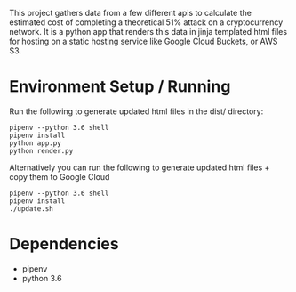 This project gathers data from a few different apis to calculate the estimated
cost of completing a theoretical 51% attack on a cryptocurrency network. It is
a python app that renders this data in jinja templated html files for hosting
on a static hosting service like Google Cloud Buckets, or AWS S3.

# Environment Setup / Running

Run the following to generate updated html files in the dist/ directory:

```
pipenv --python 3.6 shell
pipenv install
python app.py
python render.py
```

Alternatively you can run the following to generate updated html files + copy
them to Google Cloud

```
pipenv --python 3.6 shell
pipenv install
./update.sh
```

# Dependencies

* pipenv
* python 3.6
